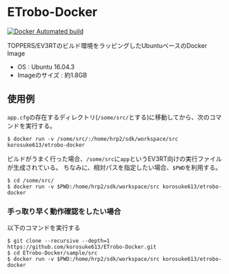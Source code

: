 # ETrobo-Docker
[![Docker Automated build](https://img.shields.io/docker/automated/korosuke613/etrobo-docker.svg?style=flat-square)](https://hub.docker.com/r/korosuke613/etrobo-docker/)

TOPPERS/EV3RTのビルド環境をラッピングしたUbuntuベースのDocker Image

* OS : Ubuntu 16.04.3
* Imageのサイズ : 約1.8GB

## 使用例
`app.cfg`の存在するディレクトリ(`/some/src/`とする)に移動してから、次のコマンドを実行する。

```
$ docker run -v /some/src/:/home/hrp2/sdk/workspace/src korosuke613/etrobo-docker
```

ビルドがうまく行った場合、`/some/src`に`app`というEV3RT向けの実行ファイルが生成されている。
ちなみに、相対パスを指定したい場合、`$PWD`を利用する。

```
$ cd /some/src/
$ docker run -v $PWD:/home/hrp2/sdk/workspace/src korosuke613/etrobo-docker 
```

### 手っ取り早く動作確認をしたい場合
以下のコマンドを実行する

```
$ git clone --recursive --depth=1 https://github.com/korosuke613/ETrobo-Docker.git
$ cd ETrobo-Docker/sample/src
$ docker run -v $PWD:/home/hrp2/sdk/workspace/src korosuke613/etrobo-docker
```

